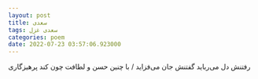 ```yaml
---
layout: post
title: سعدی
tags: سعدی غزل
categories: poem
date: 2022-07-23 03:57:06.923000
---
```


رفتنش دل می‌رباید گفتنش جان می‌فزاید / با چنین حسن و لطافت چون کند پرهیزگاری